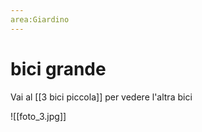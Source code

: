 ```yaml
---
area:Giardino
---
```

# bici grande

Vai al [[3 bici piccola]] per vedere l'altra bici

![[foto_3.jpg]]